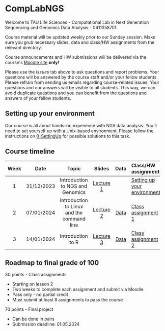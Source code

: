 # CompLabNGS
Welcome to TAU Life Sciences - Computational Lab in Next Generation Sequencing and Genomics Data Analysis - 0411358701

Course material will be updated weekly prior to our Sunday session. Make sure you grub necessary slides, data and class/HW assignments from the relevant directory.

Course announcements and HW submissions will be delivered via the course's [Moodle site](https://moodle.tau.ac.il/course/view.php?id=411358701) **only!**

Please use the *Issues* tab above to ask questions and report problems. Your questions will be answered by the course staff and/or your fellow students. Please refrain from sending us emails regarding course-related issues. Your questions and our answers will be visible to all students. This way, we can avoid duplicate questions and you can benefit from the questions and answers of your fellow students.

## Setting up your environment

Our course is all about hands-on experience with NGS data analysis. You'll need to set yourself up with a Unix-based environment. Please follow the instructions on [0-SettingUp](https://github.com/hadasvolk/CompLabNGS/blob/main/0-SettingUp/SettingUp.md) for possible solutions to this task.

## Course timeline
| Week | Date | Topic | Slides | Data | Class/HW assignments |
|:----:|:----:|:-----:|:------:|:----:|:---------------------|
| 1 | 31/12/2023 | Introduction to NGS and Genomics | [Lecture 1](https://github.com/hadasvolk/CompLabNGS/blob/main/1-IntroToNGS/Lesson1.pdf) | | [Setting up your environment](https://github.com/hadasvolk/CompLabNGS/blob/main/0-SettingUp/SettingUp.md) |
| 2 | 07/01/2024 | Introduction to Linux and the command line | [Lecture 2](https://github.com/hadasvolk/CompLabNGS/blob/main/2-Linux/Lesson2.pdf) | [Data](https://github.com/hadasvolk/CompLabNGS/tree/main/2-Linux/data) | [Class assignment 1](https://github.com/hadasvolk/CompLabNGS/tree/main/2-Linux/hw.md) |
| 3 | 14/01/2024 | Introduction to R | [Lecture 3](https://github.com/hadasvolk/CompLabNGS/tree/main/3-QC/Lesson3.pdf) | [Data](https://github.com/hadasvolk/CompLabNGS/tree/main/3-QC/data) | [Class assignment 2](https://github.com/hadasvolk/CompLabNGS/tree/main/3-QC/hw.md) |

## Roadmap to final grade of 100
30 points - Class assignments
* Starting on lesson 2
* Two weeks to complete each assignment and submit via Moodle
* Pass only - no partial credit
* Must submit at least 8 assignments to pass the course

70 points - Final project
* Can be done in pairs
* Submission deadline: 01.05.2024
